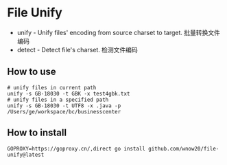 # File Unify
 - unify - Unify files' encoding from source charset to target. 批量转换文件编码
 - detect - Detect file's charset. 检测文件编码

## How to use
```shell
# unify files in current path
unify -s GB-18030 -t GBK -x test4gbk.txt
# unify files in a specified path
unify -s GB-18030 -t UTF8 -x .java -p /Users/ge/workspace/bc/businesscenter
```

## How to install
```shell
GOPROXY=https://goproxy.cn/,direct go install github.com/wnow20/file-unify@latest
```
